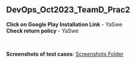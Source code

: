 ## DevOps_Oct2023_TeamD_Prac2

**Click on Google Play Installation Link** - YaSwe <br>
**Check return policy** - YaSwe

<br>

**Screenshots of test cases**: [Screenshots Folder](./screenshots)
